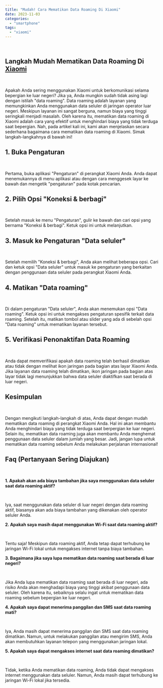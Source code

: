 ```yaml
---
title: "Mudah! Cara Mematikan Data Roaming Di Xiaomi"
date: 2023-11-03
categories: 
  - "smartphone"
tags: 
  - "xiaomi"
---
```


 

## Langkah Mudah Mematikan Data Roaming Di [Xiaomi](https://ajiekusumadhany.com/gadget/smartphone/xiaomi/)

 

Apakah Anda sering menggunakan Xiaomi untuk berkomunikasi selama bepergian ke luar negeri? Jika ya, Anda mungkin sudah tidak asing lagi dengan istilah "data roaming". Data roaming adalah layanan yang memungkinkan Anda menggunakan data seluler di jaringan operator luar negeri. Meskipun layanan ini sangat berguna, namun biaya yang tinggi seringkali menjadi masalah. Oleh karena itu, mematikan data roaming di Xiaomi adalah cara yang efektif untuk menghindari biaya yang tidak terduga saat bepergian. Nah, pada artikel kali ini, kami akan menjelaskan secara sederhana bagaimana cara mematikan data roaming di Xiaomi. Simak langkah-langkahnya di bawah ini!

## 1\. Buka Pengaturan

 

Pertama, buka aplikasi "Pengaturan" di perangkat Xiaomi Anda. Anda dapat menemukannya di menu aplikasi atau dengan cara menggesek layar ke bawah dan mengetik "pengaturan" pada kotak pencarian.

## 2\. Pilih Opsi "Koneksi & berbagi"

 

Setelah masuk ke menu "Pengaturan", gulir ke bawah dan cari opsi yang bernama "Koneksi & berbagi". Ketuk opsi ini untuk melanjutkan.

## 3\. Masuk ke Pengaturan "Data seluler"

 

Setelah memilih "Koneksi & berbagi", Anda akan melihat beberapa opsi. Cari dan ketuk opsi "Data seluler" untuk masuk ke pengaturan yang berkaitan dengan penggunaan data seluler pada perangkat Xiaomi Anda.

## 4\. Matikan "Data roaming"

 

Di dalam pengaturan "Data seluler", Anda akan menemukan opsi "Data roaming". Ketuk opsi ini untuk mengakses pengaturan spesifik terkait data roaming. Setelah itu, matikan tombol atau slider yang ada di sebelah opsi "Data roaming" untuk mematikan layanan tersebut.

## 5\. Verifikasi Penonaktifan Data Roaming

 

Anda dapat memverifikasi apakah data roaming telah berhasil dimatikan atau tidak dengan melihat ikon jaringan pada bagian atas layar Xiaomi Anda. Jika layanan data roaming telah dimatikan, ikon jaringan pada bagian atas layar tidak lagi menunjukkan bahwa data seluler diaktifkan saat berada di luar negeri.

## Kesimpulan

 

Dengan mengikuti langkah-langkah di atas, Anda dapat dengan mudah mematikan data roaming di perangkat Xiaomi Anda. Hal ini akan membantu Anda menghindari biaya yang tidak terduga saat berpergian ke luar negeri. Selain itu, mematikan data roaming juga akan membantu Anda menghemat penggunaan data seluler dalam jumlah yang besar. Jadi, jangan lupa untuk mematikan data roaming sebelum Anda melakukan perjalanan internasional!

## Faq (Pertanyaan Sering Diajukan)

 

**1\. Apakah akan ada biaya tambahan jika saya menggunakan data seluler saat data roaming aktif?**

 

Iya, saat menggunakan data seluler di luar negeri dengan data roaming aktif, biasanya akan ada biaya tambahan yang dikenakan oleh operator seluler Anda.

**2\. Apakah saya masih dapat menggunakan Wi-Fi saat data roaming aktif?**

 

Tentu saja! Meskipun data roaming aktif, Anda tetap dapat terhubung ke jaringan Wi-Fi lokal untuk mengakses internet tanpa biaya tambahan.

**3\. Bagaimana jika saya lupa mematikan data roaming saat berada di luar negeri?**

 

Jika Anda lupa mematikan data roaming saat berada di luar negeri, ada risiko Anda akan menghadapi biaya yang tinggi akibat penggunaan data seluler. Oleh karena itu, sebaiknya selalu ingat untuk mematikan data roaming sebelum bepergian ke luar negeri.

**4\. Apakah saya dapat menerima panggilan dan SMS saat data roaming mati?**

 

Iya, Anda masih dapat menerima panggilan dan SMS saat data roaming dimatikan. Namun, untuk melakukan panggilan atau mengirim SMS, Anda akan membutuhkan layanan telepon yang menggunakan jaringan lokal.

**5\. Apakah saya dapat mengakses internet saat data roaming dimatikan?**

 

Tidak, ketika Anda mematikan data roaming, Anda tidak dapat mengakses internet menggunakan data seluler. Namun, Anda masih dapat terhubung ke jaringan Wi-Fi lokal jika tersedia.
